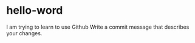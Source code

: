 # hello-word
I am trying to learn to use Github
Write a commit message that describes your changes.
